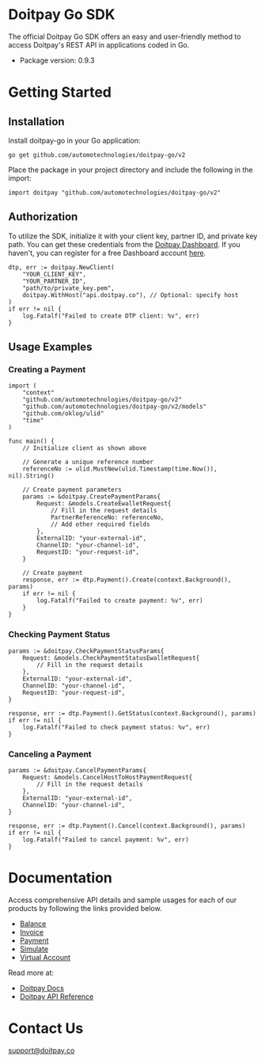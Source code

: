 # Doitpay Go SDK

The official Doitpay Go SDK offers an easy and user-friendly method to access Doitpay's REST API in applications coded in Go.

* Package version: 0.9.3

# Getting Started

## Installation

Install doitpay-go in your Go application:

```shell
go get github.com/automotechnologies/doitpay-go/v2
```

Place the package in your project directory and include the following in the import:

```golang
import doitpay "github.com/automotechnologies/doitpay-go/v2"
```

## Authorization

To utilize the SDK, initialize it with your client key, partner ID, and private key path. You can get these credentials from the [Doitpay Dashboard](https://dashboard.doitpay.co). If you haven't, you can register for a free Dashboard account [here](https://dashboard.doitpay.co/register).

```golang
dtp, err := doitpay.NewClient(
    "YOUR_CLIENT_KEY",
    "YOUR_PARTNER_ID",
    "path/to/private_key.pem",
    doitpay.WithHost("api.doitpay.co"), // Optional: specify host
)
if err != nil {
    log.Fatalf("Failed to create DTP client: %v", err)
}
```

## Usage Examples

### Creating a Payment

```golang
import (
    "context"
    "github.com/automotechnologies/doitpay-go/v2"
    "github.com/automotechnologies/doitpay-go/v2/models"
    "github.com/oklog/ulid"
    "time"
)

func main() {
    // Initialize client as shown above
    
    // Generate a unique reference number
    referenceNo := ulid.MustNew(ulid.Timestamp(time.Now()), nil).String()
    
    // Create payment parameters
    params := &doitpay.CreatePaymentParams{
        Request: &models.CreateEwalletRequest{
            // Fill in the request details
            PartnerReferenceNo: referenceNo,
            // Add other required fields
        },
        ExternalID: "your-external-id",
        ChannelID: "your-channel-id",
        RequestID: "your-request-id",
    }

    // Create payment
    response, err := dtp.Payment().Create(context.Background(), params)
    if err != nil {
        log.Fatalf("Failed to create payment: %v", err)
    }
}
```

### Checking Payment Status

```golang
params := &doitpay.CheckPaymentStatusParams{
    Request: &models.CheckPaymentStatusEwalletRequest{
        // Fill in the request details
    },
    ExternalID: "your-external-id",
    ChannelID: "your-channel-id",
    RequestID: "your-request-id",
}

response, err := dtp.Payment().GetStatus(context.Background(), params)
if err != nil {
    log.Fatalf("Failed to check payment status: %v", err)
}
```

### Canceling a Payment

```golang
params := &doitpay.CancelPaymentParams{
    Request: &models.CancelHostToHostPaymentRequest{
        // Fill in the request details
    },
    ExternalID: "your-external-id",
    ChannelID: "your-channel-id",
}

response, err := dtp.Payment().Cancel(context.Background(), params)
if err != nil {
    log.Fatalf("Failed to cancel payment: %v", err)
}
```

# Documentation

Access comprehensive API details and sample usages for each of our products by following the links provided below.

* [Balance](docs/balance/BalanceAPI.md)
* [Invoice](docs/invoice/InvoiceAPI.md)
* [Payment](docs/payment/PaymentAPI.md)
* [Simulate](docs/simulate/SimulateAPI.md)
* [Virtual Account](docs/virtualaccount/VirtualAccountAPI.md)

Read more at:

* [Doitpay Docs](https://docs.doitpay.co/)
* [Doitpay API Reference](https://developers.doitpay.co/)

# Contact Us

support@doitpay.co
